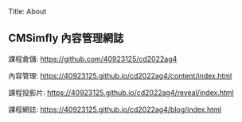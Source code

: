 Title: About

## CMSimfly 內容管理網誌

課程倉儲: <a href="https://github.com/40923125/cd2022ag4">https://github.com/40923125/cd2022ag4 </a>

內容管理: <a href="https://40923125.github.io/cd2022ag4/content/index.html">https://40923125.github.io/cd2022ag4/content/index.html </a>

課程投影片: <a href="https://40923125.github.io/cd2022ag4/reveal/index.html">https://40923125.github.io/cd2022ag4/reveal/index.html </a>

課程網誌: <a href="https://40923125.github.io/cd2022ag4/blog/index.html">https://40923125.github.io/cd2022ag4/blog/index.html </a>








